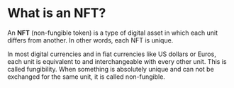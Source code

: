 # What is an NFT?

An **NFT** (non-fungible token) is a type of digital asset in which each unit differs from another. In other words, each NFT is unique. <br>

In most digital currencies and in fiat currencies like US dollars or Euros, each unit is equivalent to and interchangeable with every other unit. 
This is called fungibility. When something is absolutely unique and can not be exchanged for the same unit, it is called non-fungible.
